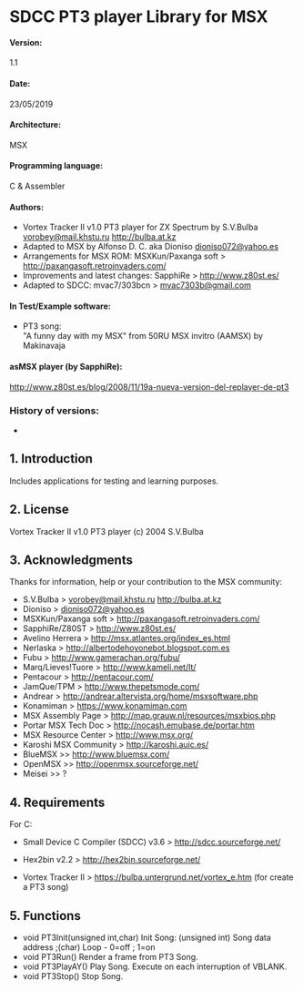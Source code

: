 # SDCC PT3 player Library for MSX

#### Version: 
1.1

#### Date: 
23/05/2019

#### Architecture: 
MSX

#### Programming language: 
C & Assembler

#### Authors: 

- Vortex Tracker II v1.0 PT3 player for ZX Spectrum by S.V.Bulba <vorobey@mail.khstu.ru> http://bulba.at.kz
- Adapted to MSX by Alfonso D. C. aka Dioniso <dioniso072@yahoo.es>
- Arrangements for MSX ROM: MSXKun/Paxanga soft > http://paxangasoft.retroinvaders.com/
- Improvements and latest changes: SapphiRe > http://www.z80st.es/
- Adapted to SDCC: mvac7/303bcn > <mvac7303b@gmail.com>

#### In Test/Example software:

- PT3 song:  
  "A funny day with my MSX" from 50RU MSX invitro (AAMSX)
  by Makinavaja 


#### asMSX player (by SapphiRe):        
http://www.z80st.es/blog/2008/11/19a-nueva-version-del-replayer-de-pt3        


### History of versions:

- 


## 1. Introduction



  
Includes applications for testing and learning purposes.


## 2. License

Vortex Tracker II v1.0 PT3 player (c) 2004 S.V.Bulba



## 3. Acknowledgments
  
Thanks for information, help or your contribution to the MSX community:

* S.V.Bulba > <vorobey@mail.khstu.ru> http://bulba.at.kz
* Dioniso > <dioniso072@yahoo.es>
* MSXKun/Paxanga soft > http://paxangasoft.retroinvaders.com/
* SapphiRe/Z80ST > http://www.z80st.es/
* Avelino Herrera > http://msx.atlantes.org/index_es.html
* Nerlaska > http://albertodehoyonebot.blogspot.com.es
* Fubu > http://www.gamerachan.org/fubu/
* Marq/Lieves!Tuore > http://www.kameli.net/lt/
* Pentacour > http://pentacour.com/
* JamQue/TPM > http://www.thepetsmode.com/
* Andrear > http://andrear.altervista.org/home/msxsoftware.php
* Konamiman > https://www.konamiman.com
* MSX Assembly Page > http://map.grauw.nl/resources/msxbios.php
* Portar MSX Tech Doc > http://nocash.emubase.de/portar.htm
* MSX Resource Center > http://www.msx.org/
* Karoshi MSX Community > http://karoshi.auic.es/
* BlueMSX >> http://www.bluemsx.com/
* OpenMSX >> http://openmsx.sourceforge.net/
* Meisei  >> ?



## 4. Requirements

For C:

 * Small Device C Compiler (SDCC) v3.6 > http://sdcc.sourceforge.net/
     
 * Hex2bin v2.2 > http://hex2bin.sourceforge.net/

 * Vortex Tracker II > https://bulba.untergrund.net/vortex_e.htm
   (for create a PT3 song)



## 5. Functions

* void PT3Init(unsigned int,char) Init Song: (unsigned int) Song data address ;(char) Loop - 0=off ; 1=on
* void PT3Run() Render a frame from PT3 Song.
* void PT3PlayAY() Play Song. Execute on each interruption of VBLANK.
* void PT3Stop() Stop Song.